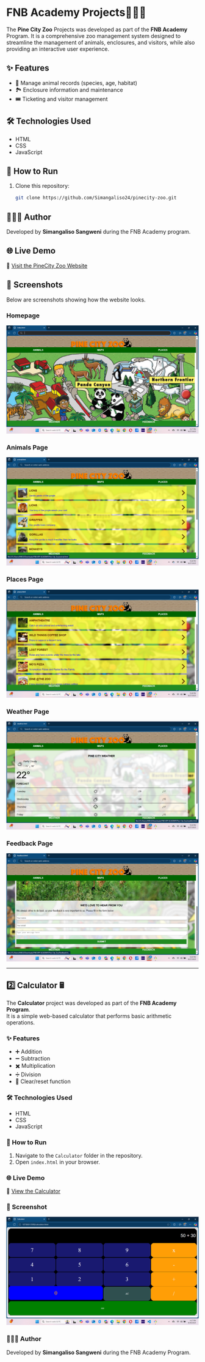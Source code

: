 #  FNB Academy Projects🦁🐘🐒

The **Pine City Zoo** Projects was developed as part of the **FNB Academy** Program. It is a comprehensive zoo management system designed to streamline the management of animals, enclosures, and visitors, while also providing an interactive user experience.

## ✨ Features
- 🐾 Manage animal records (species, age, habitat)
- 🏞️ Enclosure information and maintenance
- 🎟️ Ticketing and visitor management

## 🛠️ Technologies Used
- HTML
- CSS
- JavaScript

## 🚀 How to Run
1. Clone this repository:
   ```bash
   git clone https://github.com/Simangaliso24/pinecity-zoo.git
   ```

## 👨🏽‍💻 Author
Developed by **Simangaliso Sangweni** during the FNB Academy program.

## 🌐 Live Demo 

🔗 [Visit the PineCity Zoo Website]( https://simangaliso24.github.io/Pine-City-Zoo/)

## 📸 Screenshots
Below are screenshots showing how the website looks.

### Homepage
![Homepage](homepages/maps.png)

### Animals Page
![Animals Page](homepages/animals.png)

### Places Page
![Places Page](homepages/places.png)

### Weather Page
![Weather Page](homepages/weather.png)

### Feedback Page
![Feedback Page](homepages/feedback.png)

---

## 2️⃣ Calculator 🖩

The **Calculator** project was developed as part of the **FNB Academy Program**.  
It is a simple web-based calculator that performs basic arithmetic operations.

### ✨ Features
- ➕ Addition  
- ➖ Subtraction  
- ✖️ Multiplication  
- ➗ Division  
- 🔄 Clear/reset function  

### 🛠️ Technologies Used
- HTML  
- CSS  
- JavaScript  

### 🚀 How to Run
1. Navigate to the `Calculator` folder in the repository.  
2. Open `index.html` in your browser.

### 🌐 Live Demo  
🔗 [View the Calculator](https://simangaliso24.github.io/Pine-City-Zoo/Calculator/calculator.html)

### 📸 Screenshot
![Calculator Screenshot](Calculator/calculator.png)

### 👨🏽‍💻 Author
Developed by **Simangaliso Sangweni** during the FNB Academy Program.

